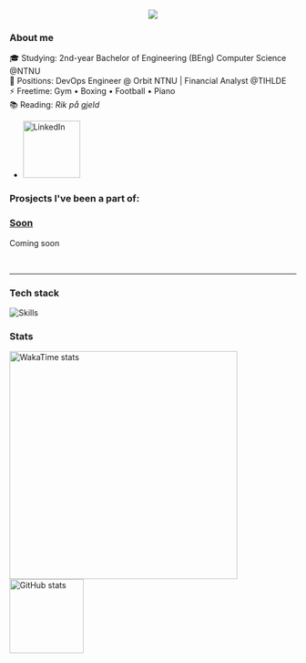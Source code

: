 <h1 align="center">
  <img src="https://capsule-render.vercel.app/api?type=waving&color=gradient&height=100&section=header&text=Tri%20Tac%20Le&fontSize=40&fontAlignY=40&animation=twinkling" />
</h1>

### About me
🎓 Studying: 2nd-year Bachelor of Engineering (BEng) Computer Science @NTNU  
💼 Positions: DevOps Engineer @ Orbit NTNU | Financial Analyst @TIHLDE  
⚡ Freetime: Gym • Boxing • Football • Piano   
📚 Reading: _Rik på gjeld_
- <a href="https://www.linkedin.com/in/tri-tac-le-a918a2236/" target="_blank" rel="noopener noreferrer">
    <img
      src="https://custom-icon-badges.demolab.com/badge/LinkedIn-0A66C2?logo=linkedin-white&logoColor=fff"
      alt="LinkedIn"
      width="100px"
    />
  </a>
</p>

### Prosjects I've been a part of:
  <div>
    <h3><a href="https://github.com//">Soon</a></h3>
    <p>
        Coming soon
    </p>
    <br>
    <hr>
<div/>
  
### Tech stack
![Skills](https://skillicons.dev/icons?i=js,ts,py,java,c,dart,html,css,react,nextjs,tailwind,mysql,supabase,docker,azure)


### Stats
<p align="left">
  <img src="https://github-readme-stats.vercel.app/api/wakatime?username=TriTacLe&layout=compact&theme=radical&hide=other" alt="WakaTime stats" height="400">
  <img src="https://github-readme-stats.vercel.app/api?username=TriTacLe&show_icons=true&theme=radical" alt="GitHub stats" height="130">
</p>


